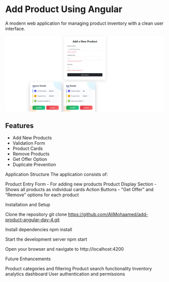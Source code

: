 # Add Product Using Angular

A modern web application for managing product inventory with a clean user interface.

![alt text](image.png)

## Features

- Add New Products
- Validation Form
- Product Cards
- Remove Products
- Get Offer Option
- Duplicate Prevention

Application Structure
The application consists of:

Product Entry Form - For adding new products
Product Display Section - Shows all products as individual cards
Action Buttons - "Get Offer" and "Remove" options for each product

Installation and Setup

Clone the repository
git clone https://github.com/AliMohaamed/add-product-angular-day-4.git

Install dependencies
npm install

Start the development server
npm start

Open your browser and navigate to http://localhost:4200

Future Enhancements

Product categories and filtering
Product search functionality
Inventory analytics dashboard
User authentication and permissions
